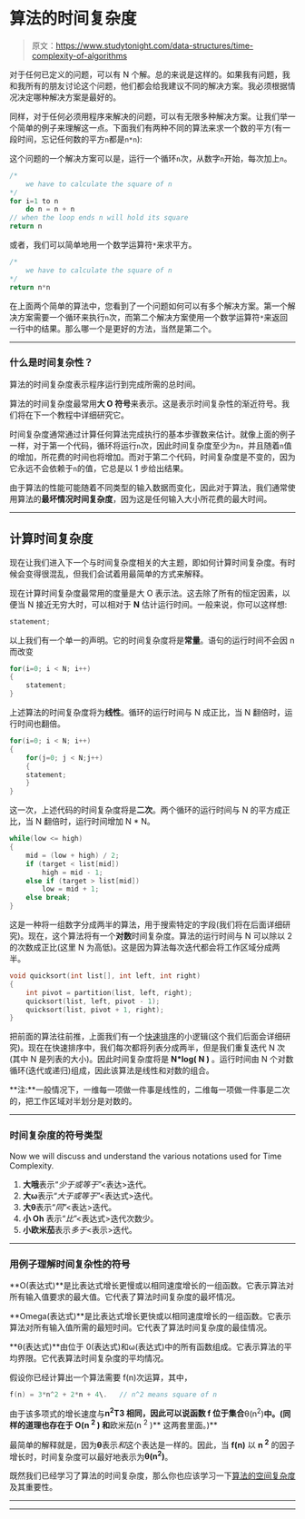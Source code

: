 # 算法的时间复杂度

> 原文：<https://www.studytonight.com/data-structures/time-complexity-of-algorithms>

对于任何已定义的问题，可以有 N 个解。总的来说是这样的。如果我有问题，我和我所有的朋友讨论这个问题，他们都会给我建议不同的解决方案。我必须根据情况决定哪种解决方案是最好的。

同样，对于任何必须用程序来解决的问题，可以有无限多种解决方案。让我们举一个简单的例子来理解这一点。下面我们有两种不同的算法来求一个数的平方(有一段时间，忘记任何数的平方`n`都是`n*n`):

这个问题的一个解决方案可以是，运行一个循环`n`次，从数字`n`开始，每次加上`n`。

```cpp
/* 
    we have to calculate the square of n
*/
for i=1 to n
    do n = n + n
// when the loop ends n will hold its square
return n
```

或者，我们可以简单地用一个数学运算符`*`来求平方。

```cpp
/* 
    we have to calculate the square of n
*/
return n*n
```

在上面两个简单的算法中，您看到了一个问题如何可以有多个解决方案。第一个解决方案需要一个循环来执行`n`次，而第二个解决方案使用一个数学运算符`*`来返回一行中的结果。那么哪一个是更好的方法，当然是第二个。

* * *

### 什么是时间复杂性？

算法的时间复杂度表示程序运行到完成所需的总时间。

算法的时间复杂度最常用**大 O 符号**来表示。这是表示时间复杂性的渐近符号。我们将在下一个教程中详细研究它。

时间复杂度通常通过计算任何算法完成执行的基本步骤数来估计。就像上面的例子一样，对于第一个代码，循环将运行`n`次，因此时间复杂度至少为`n`，并且随着`n`值的增加，所花费的时间也将增加。而对于第二个代码，时间复杂度是不变的，因为它永远不会依赖于`n`的值，它总是以 1 步给出结果。

由于算法的性能可能随着不同类型的输入数据而变化，因此对于算法，我们通常使用算法的**最坏情况时间复杂度**，因为这是任何输入大小所花费的最大时间。

* * *

## 计算时间复杂度

现在让我们进入下一个与时间复杂度相关的大主题，即如何计算时间复杂度。有时候会变得很混乱，但我们会试着用最简单的方式来解释。

现在计算时间复杂度最常用的度量是大 O 表示法。这去除了所有的恒定因素，以便当 N 接近无穷大时，可以相对于 **N** 估计运行时间。一般来说，你可以这样想:

```cpp
statement;
```

以上我们有一个单一的声明。它的时间复杂度将是**常量**。语句的运行时间不会因 n 而改变

```cpp
for(i=0; i < N; i++)
{
    statement;
}
```

上述算法的时间复杂度将为**线性**。循环的运行时间与 N 成正比，当 N 翻倍时，运行时间也翻倍。

```cpp
for(i=0; i < N; i++) 
{
    for(j=0; j < N;j++)
    { 
    statement;
    }
}
```

这一次，上述代码的时间复杂度将是**二次**。两个循环的运行时间与 N 的平方成正比，当 N 翻倍时，运行时间增加 N * N。

```cpp
while(low <= high) 
{
    mid = (low + high) / 2;
    if (target < list[mid])
        high = mid - 1;
    else if (target > list[mid])
        low = mid + 1;
    else break;
}
```

这是一种将一组数字分成两半的算法，用于搜索特定的字段(我们将在后面详细研究)。现在，这个算法将有一个**对数**时间复杂度。算法的运行时间与 N 可以除以 2 的次数成正比(这里 N 为高低)。这是因为算法每次迭代都会将工作区域分成两半。

```cpp
void quicksort(int list[], int left, int right)
{
    int pivot = partition(list, left, right);
    quicksort(list, left, pivot - 1);
    quicksort(list, pivot + 1, right);
}
```

把前面的算法往前推，上面我们有一个[快速排序](quick-sort)的小逻辑(这个我们后面会详细研究)。现在在快速排序中，我们每次都将列表分成两半，但是我们重复迭代 N 次(其中 N 是列表的大小)。因此时间复杂度将是 **N*log( N )** 。运行时间由 N 个对数循环(迭代或递归)组成，因此该算法是线性和对数的组合。

**注:**一般情况下，一维每一项做一件事是线性的，二维每一项做一件事是二次的，把工作区域对半划分是对数的。

* * *

### 时间复杂度的符号类型

Now we will discuss and understand the various notations used for Time Complexity.

1.  **大哦**表示“*少于或等于*”<表达>迭代。
2.  **大ω**表示“*大于或等于*”<表达式>迭代。
3.  **大θ**表示“*同*”<表达>迭代。
4.  **小 Oh** 表示“*比*”<表达式>迭代次数少。
5.  **小欧米茄**表示*多于*<表示>迭代。

* * *

### 用例子理解时间复杂性的符号

**O(表达式)**是比表达式增长更慢或以相同速度增长的一组函数。它表示算法对所有输入值要求的最大值。它代表了算法时间复杂度的最坏情况。

**Omega(表达式)**是比表达式增长更快或以相同速度增长的一组函数。它表示算法对所有输入值所需的最短时间。它代表了算法时间复杂度的最佳情况。

**θ(表达式)**由位于 0(表达式)和ω(表达式)中的所有函数组成。它表示算法的平均界限。它代表算法时间复杂度的平均情况。

假设你已经计算出一个算法需要 f(n)次运算，其中，

```cpp
f(n) = 3*n^2 + 2*n + 4\.   // n^2 means square of n
```

由于该多项式的增长速度与**n<sup>2</sup>T3 相同，因此可以说函数 **f** 位于集合**θ(n<sup>2</sup>)**中。(同样的道理也存在于 **O(n <sup>2</sup> )** 和**欧米茄(n <sup>2</sup> )** 这两套里面。)**

最简单的解释就是，因为**θ**表示*和*这个表达是一样的。因此，当 **f(n)** 以 **n <sup>2</sup>** 的因子增长时，时间复杂度可以最好地表示为**θ(n<sup>2</sup>)**。

既然我们已经学习了算法的时间复杂度，那么你也应该学习一下[算法的空间复杂度](space-complexity-of-algorithms)及其重要性。

* * *

* * *
